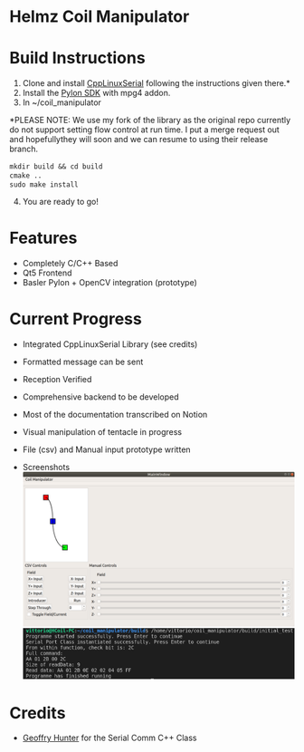 # Helmz Coil Manipulator

# Build Instructions
1. Clone and install [CppLinuxSerial](https://github.com/VFrancescon/CppLinuxSerial) following the instructions given there.*
2. Install the [Pylon SDK](https://www.baslerweb.com/en/sales-support/downloads/software-downloads/) with mpg4 addon.
3. In ~/coil_manipulator


\*PLEASE NOTE:
We use my fork of the library as the original repo currently do not support setting flow control at run time.
I put a merge request out and hopefullythey will soon and we can resume to using their release branch.
```
mkdir build && cd build
cmake ..
sudo make install
```
4. You are ready to go!


# Features
* Completely C/C++ Based
* Qt5 Frontend
* Basler Pylon + OpenCV integration (prototype)

# Current Progress
* Integrated CppLinuxSerial Library (see credits)
* Formatted message can be sent
* Reception Verified
* Comprehensive backend to be developed
* Most of the documentation transcribed on Notion
* Visual manipulation of tentacle in progress
* File (csv) and Manual input prototype written

* Screenshots
![GUI_Alpha3](images/frontend_alpha3.png)
![Serial_Comm](images/FirstSerialSuccess.png)
# Credits
* [Geoffry Hunter](https://github.com/gbmhunter/CppLinuxSerial) for the Serial Comm C++ Class
